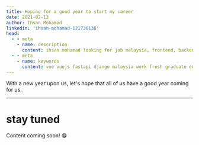 ```yaml
---
title: Hoping for a good year to start my career
date: 2021-02-13
author: Ihsan Mohamad
linkedin: 'ihsan-mohamad-121736138'
head:
  - - meta
    - name: description
      content: ihsan mohamad looking for job malaysia, frontend, backend or fullstack
  - - meta
    - name: keywords
      content: vue vuejs fastapi django malaysia work fresh graduate entry level junior developer python 
---
```


With a new year upon us, let's hope that all of us have a good year coming for us.

---

# stay tuned

Content coming soon!
:grin: